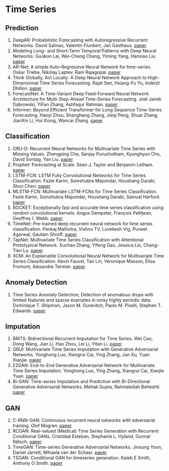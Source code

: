 # Time Series



## Prediction

1. DeepAR: Probabilistic Forecasting with Autoregressive Recurrent Networks. David Salinas, Valentin Flunkert, Jan Gasthaus. [paper](https://arxiv.org/abs/1704.04110)
2. Modeling Long- and Short-Term Temporal Patterns with Deep Neural Networks. Guokun Lai, Wei-Cheng Chang, Yiming Yang, Hanxiao Liu. [paper](https://arxiv.org/abs/1703.07015)
3. AR-Net: A simple Auto-Regressive Neural Network for time-series. Oskar Triebe, Nikolay Laptev, Ram Rajagopal. [paper](https://arxiv.org/abs/1911.12436)
4. Think Globally, Act Locally: A Deep Neural Network Approach to High-Dimensional Time Series Forecasting. Rajat Sen, Hsiang-Fu Yu, Inderjit Dhillon. [paper](https://arxiv.org/pdf/1905.03806.pdf)
5. ForecastNet: A Time-Variant Deep Feed-Forward Neural Network Architecture for Multi-Step-Ahead Time-Series Forecasting. Joel Janek Dabrowski, YiFan Zhang, Ashfaqur Rahman. [paper](https://arxiv.org/abs/2002.04155)
6. Informer: Beyond Efficient Transformer for Long Sequence Time-Series Forecasting. Haoyi Zhou, Shanghang Zhang, Jieqi Peng, Shuai Zhang, JianXin Li, Hui Xiong, Wancai Zhang. [paper](https://arxiv.org/abs/2012.07436)

## Classification

1. GRU-D: Recurrent Neural Networks for Multivariate Time Series with Missing Values. Zhengping Che, Sanjay Purushotham, Kyunghyun Cho, David Sontag, Yan Liu. [paper](https://arxiv.org/abs/1606.01865)
2. Prophet: Forecasting at Scale. Sean J. Taylor and Benjamin Letham. [paper](https://doi.org/10.1080/00031305.2017.1380080)
3. LSTM-FCN: LSTM Fully Convolutional Networks for Time Series Classification. Fazle Karim, Somshubra Majumdar, Houshang Darabi, Shun Chen. [paper](https://arxiv.org/abs/1709.05206)
4. MLSTM-FCN: Multivariate LSTM-FCNs for Time Series Classification. Fazle Karim, Somshubra Majumdar, Houshang Darabi, Samuel Harford. [paper](https://arxiv.org/abs/1801.04503)
5. ROCKET: Exceptionally fast and accurate time series classification using random convolutional kernels. Angus Dempster, François Petitjean, Geoffrey I. Webb. [paper](https://arxiv.org/abs/1910.13051)
6. TimeNet: Pre-trained deep recurrent neural network for time series classification. Pankaj Malhotra, Vishnu TV, Lovekesh Vig, Puneet Agarwal, Gautam Shroff. [paper](https://arxiv.org/abs/1706.08838)
7. TapNet: Multivariate Time Series Classification with Attentional Prototypical Network.  Xuchao Zhang, Yifeng Gao, Jessica Lin, Chang-Tien Lu. [paper](https://ojs.aaai.org/index.php/AAAI/article/view/6165)
8. XCM: An Explainable Convolutional Neural Network for Multivariate Time Series Classification. Kevin Fauvel, Tao Lin, Véronique Masson, Élisa Fromont, Alexandre Termier. [paper](https://arxiv.org/abs/2009.04796)

## Anomaly Detection

1. Time Series Anomaly Detection; Detection of anomalous drops with limited features and sparse examples in noisy highly periodic data. Dominique T. Shipmon, Jason M. Gurevitch, Paolo M. Piselli, Stephen T. Edwards. [paper](https://arxiv.org/abs/1708.03665)

## Imputation

1. BRITS: Bidirectional Recurrent Imputation for Time Series. Wei Cao, Dong Wang, Jian Li, Hao Zhou, Lei Li, Yitan Li. [paper](https://arxiv.org/abs/1805.10572)
2. GRUI: Multivariate Time Series Imputation with Generative Adversarial Networks. Yonghong Luo, Xiangrui Cai, Ying Zhang, Jun Xu, Yuan Xiaojie. [paper](https://proceedings.neurips.cc/paper/2018/hash/96b9bff013acedfb1d140579e2fbeb63-Abstract.html)
3. E2GAN: End-to-End Generative Adversarial Network for Multivariate Time Series Imputation. Yonghong Luo, Ying Zhang, Xiangrui Cai, Xiaojie Yuan. [paper](https://www.ijcai.org/Proceedings/2019/429)
4. Bi-GAN: Time-series Imputation and Prediction with Bi-Directional Generative Adversarial Networks. Mehak Gupta, Rahmatollah Beheshti [paper](https://arxiv.org/abs/2009.08900)

## GAN

1. C-RNN-GAN: Continuous recurrent neural networks with adversarial training. Olof Mogren. [paper](https://arxiv.org/abs/1611.09904)
2. RCGAN: Real-valued \(Medical\) Time Series Generation with Recurrent Conditional GANs. Cristóbal Esteban, Stephanie L. Hyland, Gunnar Rätsch. [paper](https://arxiv.org/abs/1706.02633)
3. TimeGAN: Time-series Generative Adversarial Networks. Jinsung Yoon, Daniel Jarrett, Mihaela van der Schaar. [paper](https://papers.nips.cc/paper/2019/hash/c9efe5f26cd17ba6216bbe2a7d26d490-Abstract.html)
4. TSGAN: Conditional GAN for timeseries generation. Kaleb E Smith, Anthony O Smith. [paper](https://arxiv.org/abs/2006.16477)

